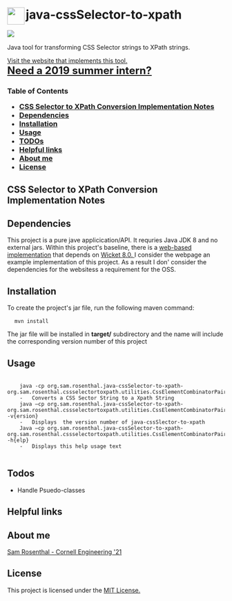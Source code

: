 <h1><a href="https://github.com/sam-rosenthal/" target="_blank"><img src="https://github.com/sam-rosenthal/java-cssSelector-to-xpath/blob/master/src/main/webapp/fav.png" align="left" height="40" width="40"></a> java-cssSelector-to-xpath</h1>

<a href="https://travis-ci.org/sam-rosenthal/java-cssSelector-to-xpath" target="_blank"><img src="https://travis-ci.org/sam-rosenthal/java-cssSelector-to-xpath.svg?branch=master" align="left"> </a>
<br/>
<p>Java tool for transforming CSS Selector strings to XPath strings. </p> 
<a href="https://css-selector-to-xpath.appspot.com" target="_blank">Visit the website that implements this tool.</a>
<br/>
<b><a style="font-size:24px" href="https://sam-rosenthal.github.io" target="_blank"> Need a 2019 summer intern? </a></b>
<h3> Table of Contents
  <ul>
    <li> <a href="https://github.com/sam-rosenthal/java-cssSelector-to-xpath/blob/samdev/README.md#Implementation" target="_blank"> CSS Selector to XPath Conversion Implementation Notes</a>     </li>
    <li> <a href="https://github.com/sam-rosenthal/java-cssSelector-to-xpath/blob/samdev/README.md#Dependencies" target="_blank"> Dependencies</a>	     </li>
    <li> <a href="https://github.com/sam-rosenthal/java-cssSelector-to-xpath/blob/samdev/README.md#Installation" target="_blank"> Installation </a>     </li>
    <li> <a href="https://github.com/sam-rosenthal/java-cssSelector-to-xpath/blob/samdev/README.md#Usage" target="_blank"> Usage</a>	     </li>
    <li> <a href="https://github.com/sam-rosenthal/java-cssSelector-to-xpath/blob/samdev/README.md#Todos" target="_blank"> TODOs</a>	     </li>
    <li> <a href="https://github.com/sam-rosenthal/java-cssSelector-to-xpath/blob/samdev/README.md#links" target="_blank"> Helpful links</a>   </li>
        <li> <a href="https://github.com/sam-rosenthal/java-cssSelector-to-xpath/blob/samdev/README.md#about" target="_blank"> About me </a>   </li>
    <li> <a href="https://github.com/sam-rosenthal/java-cssSelector-to-xpath/blob/samdev/README.md#license" target="_blank"> License</a>   </li>
  <ul>
</h3>

<h2 id="Implementation"> CSS Selector to XPath Conversion Implementation Notes  </h2>

<h2 id="Dependencies"> Dependencies </h2>
<p> This project is a pure jave applicication/API. It requries Java JDK 8 and no external jars. Within this project's baseline, there is a <a href="https://css-selector-to-xpath.appspot.com" target="_blank"> web-based implementation</a> that depends on <a href="https://wicket.apache.org">  Wicket 8.0. </a> I consider the webpage an example implementation of this project. As a result I don' consider the dependencies for the websitess a requirement for the OSS.</p>
<p>

<h2 id="Installation"> Installation </h2>
<p> To create the project's jar file, run the following maven command: <p/>
<pre>
  <code>mvn install</code>
</pre>
<p> The jar file will be installed in <b>target/</b> subdirectory and the name will include the corresponding version number of this project <p/>


<h2 id="Usage"> Usage </h2>
<pre>
  <code> 
    java -cp org.sam.rosenthal.java-cssSelector-to-xpath-<version number> org.sam.rosenthal.cssselectortoxpath.utilities.CssElementCombinatorPairsToXpath <CSS Selector String>
    -	Converts a CSS Sector String to a Xpath String
    java –cp org.sam.rosenthal.java-cssSelector-to-xpath-<version number> org.sam.rosenthal.cssselectortoxpath.utilities.CssElementCombinatorPairsToXpath -v{ersion}
    -	Displays  the version number of java-cssSlector-to-xpath
    Java –cp org.sam.rosenthal.java-cssSelector-to-xpath-<version number> org.sam.rosenthal.cssselectortoxpath.utilities.CssElementCombinatorPairsToXpath -h{elp}
    -	Displays this help usage text 
  </code>
</pre>
  

<h2><a id="TODOs"></a>Todos</h2>
<ul>
  <li>Handle Psuedo-classes</li>
</ul>

<h2><a id="links"></a>Helpful links</h2>

<h2><a id="about">About me </h2>
<a href="https://sam-rosenthal.github.io" target="_blank"> Sam Rosenthal - Cornell Engineering '21 </a>	

<h2><a id="license"> License </h2>
<p> This project is licensed under the <a href="https://github.com/sam-rosenthal/java-cssSelector-to-xpath/blob/samdev/License.txt" target="_blank">MIT License. </a> </p>
